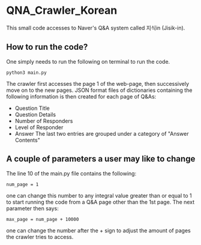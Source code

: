 # QNA_Crawler_Korean
This small code accesses to Naver's Q&A system called 지식in (Jisik-in). 

## How to run the code?
One simply needs to run the following on terminal to run the code.
```
python3 main.py
```
The crawler first accesses the page 1 of the web-page, then successively move on to the new pages.
JSON format files of dictionaries containing the following information is then created for each page of Q&As:
* Question Title
* Question Details
* Number of Responders
* Level of Responder 
* Answer
The last two entries are grouped under a category of "Answer Contents"

## A couple of parameters a user may like to change
The line 10 of the main.py file contains the following:
```
num_page = 1
```
one can change this number to any integral value greater than or equal to 1 to start running the code from a Q&A page other than the 1st page.
The next parameter then says:
```
max_page = num_page + 10000
```
one can change the number after the + sign to adjust the amount of pages the crawler tries to access. 
